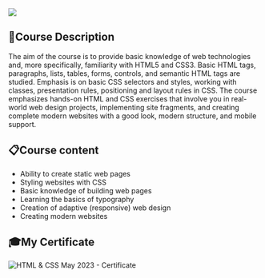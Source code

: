<img src="https://capsule-render.vercel.app/api?type=waving&color=0:552586,100:a82da8&height=300&section=header&text=HTML&nbsp;&amp;&nbsp;CSS&fontSize=90&fontAlignY=40"/>

### <h2> 📑Course Description </h2>
The aim of the course is to provide basic knowledge of web technologies and, more specifically, familiarity with HTML5 and CSS3. Basic HTML tags, paragraphs, lists, tables, forms, controls, and semantic HTML tags are studied. Emphasis is on basic CSS selectors and styles, working with classes, presentation rules, positioning and layout rules in CSS. The course emphasizes hands-on HTML and CSS exercises that involve you in real-world web design projects, implementing site fragments, and creating complete modern websites with a good look, modern structure, and mobile support.

### <h2> 📋Course content </h2>
- Ability to create static web pages
- Styling websites with CSS
- Basic knowledge of building web pages
- Learning the basics of typography
- Creation of adaptive (responsive) web design
- Creating modern websites

### <h2> 🎓My Certificate </h2>
![HTML & CSS May 2023 - Certificate](https://softuni.bg/certificates/certificates/converttoimage/174884?code=33c3a95d)

